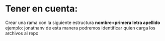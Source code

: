 # Tener en cuenta:

Crear una rama con la siguiente estructura
**nombre+primera letra apellido**
ejemplo: jonathanv
de esta manera podremos identificar quien carga los archivos al repo